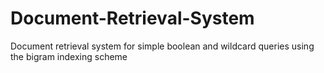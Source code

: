 # Document-Retrieval-System
Document retrieval system for simple boolean and wildcard queries using the bigram indexing scheme

